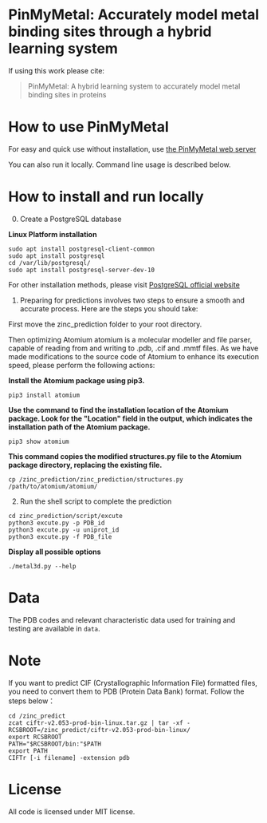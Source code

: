 # PinMyMetal: Accurately model metal binding sites through a hybrid learning system


If using this work please cite:
>PinMyMetal: A hybrid learning system to accurately model metal binding sites in proteins 

# How to use PinMyMetal 
For easy and quick use without installation, use [the PinMyMetal web server](https://PMM.biocloud.top)

You can also run it locally. Command line usage is described below.

# How to install and run locally


0. Create a PostgreSQL database

**Linux Platform installation**
```
sudo apt install postgresql-client-common
sudo apt install postgresql
cd /var/lib/postgresql/
sudo apt install postgresql-server-dev-10
```
For other installation methods, please visit [PostgreSQL official website](https://www.postgresql.org/)


1. Preparing for predictions involves two steps to ensure a smooth and accurate process. Here are the steps you should take:

First move the zinc_prediction folder to your root directory.

Then optimizing Atomium
atomium is a molecular modeller and file parser, capable of reading from and writing to .pdb, .cif and .mmtf files.
As we have made modifications to the source code of Atomium to enhance its execution speed, please perform the following actions:

**Install the Atomium package using pip3.**

`pip3 install atomium `

**Use the command to find the installation location of the Atomium package. Look for the "Location" field in the output, which indicates the installation path of the Atomium package.**

`pip3 show atomium`

**This command copies the modified structures.py file to the Atomium package directory, replacing the existing file.**

`cp /zinc_prediction/zinc_prediction/structures.py /path/to/atomium/atomium/`

2. Run the shell script to complete the prediction
```
cd zinc_prediction/script/excute
python3 excute.py -p PDB_id 
python3 excute.py -u uniprot_id
python3 excute.py -f PDB_file
```
**Display all possible options**

`./metal3d.py --help`

# Data
The PDB codes and relevant characteristic data used for training and testing are available in `data`.

# Note
If you want to predict CIF (Crystallographic Information File) formatted files, you need to convert them to PDB (Protein Data Bank) format. Follow the steps below：
```
cd /zinc_predict
zcat ciftr-v2.053-prod-bin-linux.tar.gz | tar -xf -
RCSBROOT=/zinc_predict/ciftr-v2.053-prod-bin-linux/
export RCSBROOT
PATH="$RCSBROOT/bin:"$PATH
export PATH
CIFTr [-i filename] -extension pdb
```
# License
All code is licensed under MIT license.

